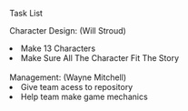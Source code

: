 Task List

Character Design: (Will Stroud)
<li>Make 13 Characters</li>
<li>Make Sure All The Character Fit The Story</li>
<br>
Management: (Wayne Mitchell)
<li>Give team acess to repository</li>
<li>Help team make game mechanics</li>
